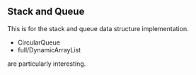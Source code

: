## Stack and Queue
This is for the stack and queue data structure implementation. 
 - CircularQueue
 - full/DynamicArrayList
 
 are particularly interesting.
